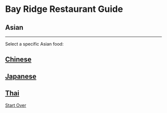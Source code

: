 # Bay Ridge Restaurant Guide
## Asian
---
Select a specific Asian food:
## [Chinese](chinese.md)
## [Japanese](japanese.md)
## [Thai](thai.md)
[Start Over](asian.md)
